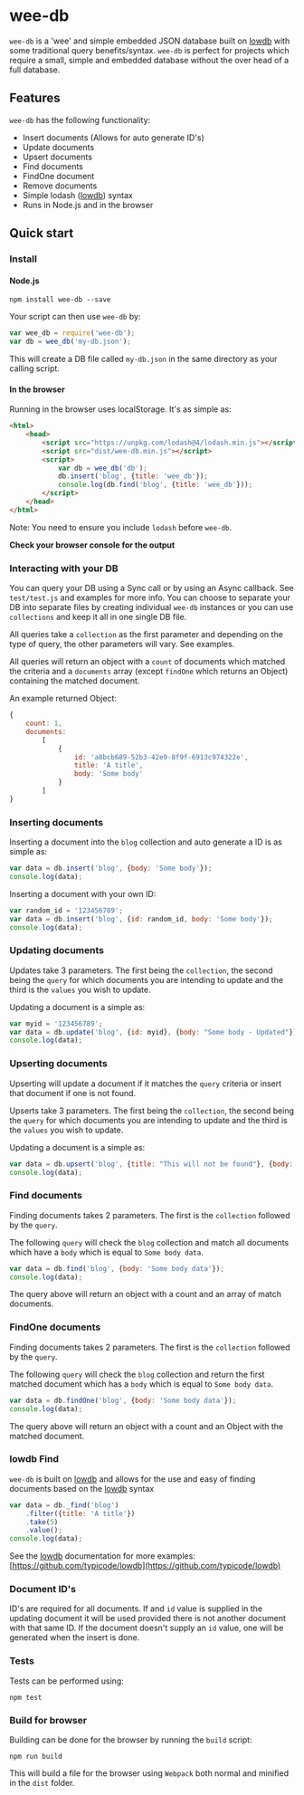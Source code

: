 # wee-db

`wee-db` is a 'wee' and simple embedded JSON database built on [lowdb](https://github.com/typicode/lowdb) with some traditional query benefits/syntax. `wee-db` is perfect
for projects which require a small, simple and embedded database without the over head of a full database.

## Features

`wee-db` has the following functionality:

- Insert documents (Allows for auto generate ID's)
- Update documents
- Upsert documents
- Find documents
- FindOne document
- Remove documents
- Simple lodash ([lowdb](https://github.com/typicode/lowdb)) syntax
- Runs in Node.js and in the browser

## Quick start

### Install

#### Node.js

```
npm install wee-db --save
```

Your script can then use `wee-db` by:

``` javascript
var wee_db = require('wee-db');
var db = wee_db('my-db.json');
```

This will create a DB file called `my-db.json` in the same directory as your calling script. 

#### In the browser

Running in the browser uses localStorage. It's as simple as:

``` html
<html>
    <head>
        <script src="https://unpkg.com/lodash@4/lodash.min.js"></script>
        <script src="dist/wee-db.min.js"></script>
        <script>
            var db = wee_db('db');
            db.insert('blog', {title: 'wee_db'}); 
            console.log(db.find('blog', {title: 'wee_db'}));
        </script>
    </head>
</html>
```

Note: You need to ensure you include `lodash` before `wee-db`.

**Check your browser console for the output**

### Interacting with your DB

You can query your DB using a Sync call or by using an Async callback. See `test/test.js` and examples for more info. You can choose to separate your DB into separate files
by creating individual `wee-db` instances or you can use `collections` and keep it all in one single DB file.

All queries take a `collection` as the first parameter and depending on the type of query, the other parameters will vary. See examples.

All queries will return an object with a `count` of documents which matched the criteria and a `documents` array (except `findOne` which returns an Object) containing
the matched document.

An example returned Object:

``` javascript
{ 
    count: 1,
    documents:
        [ 
            { 
                id: 'a8bcb689-52b3-42e9-8f9f-6913c974322e',
                title: 'A title',
                body: 'Some body' 
            } 
        ] 
}
```

### Inserting documents

Inserting a document into the `blog` collection and auto generate a ID is as simple as:

``` javascript
var data = db.insert('blog', {body: 'Some body'});
console.log(data);
```

Inserting a document with your own ID:

``` javascript
var random_id = '123456789';
var data = db.insert('blog', {id: random_id, body: 'Some body'});
console.log(data);
```

### Updating documents

Updates take 3 parameters. The first being the `collection`, the second being the `query` for which documents you are intending to update and the third is 
the `values` you wish to update.

Updating a document is a simple as:

``` javascript
var myid = '123456789';
var data = db.update('blog', {id: myid}, {body: "Some body - Updated"});
console.log(data);
```

### Upserting documents

Upserting will update a document if it matches the `query` criteria or insert that document if one is not found. 

Upserts take 3 parameters. The first being the `collection`, the second being the `query` for which documents you are intending to update and the third is 
the `values` you wish to update.

Updating a document is a simple as:

``` javascript
var data = db.upsert('blog', {title: "This will not be found"}, {body: "Some body"});
console.log(data);
```

### Find documents

Finding documents takes 2 parameters. The first is the `collection` followed by the `query`. 

The following `query` will check the `blog` collection and match all documents which have a `body` which is equal to `Some body data`.

``` javascript
var data = db.find('blog', {body: 'Some body data'});
console.log(data);
```

The query above will return an object with a count and an array of match documents.

### FindOne documents

Finding documents takes 2 parameters. The first is the `collection` followed by the `query`. 

The following `query` will check the `blog` collection and return the first matched document which has a `body` which is equal to `Some body data`.

``` javascript
var data = db.findOne('blog', {body: 'Some body data'});
console.log(data);
```

The query above will return an object with a count and an Object with the matched document.

### lowdb Find

`wee-db` is built on [lowdb](https://github.com/typicode/lowdb) and allows for the use and easy of finding documents based on the [lowdb](https://github.com/typicode/lowdb) syntax

``` javascript            
var data = db._find('blog')
    .filter({title: 'A title'})
    .take(5)
    .value();
console.log(data);
```

See the [lowdb](https://github.com/typicode/lowdb) documentation for more examples: [https://github.com/typicode/lowdb](https://github.com/typicode/lowdb)

### Document ID's

ID's are required for all documents. If and `id` value is supplied in the updating document it will be used provided there is not another document with that same ID.
If the document doesn't supply an `id` value, one will be generated when the insert is done.

### Tests

Tests can be performed using:

``` 
npm test
```

### Build for browser

Building can be done for the browser by running the `build` script:

``` 
npm run build
```

This will build a file for the browser using `Webpack` both normal and minified in the `dist` folder.